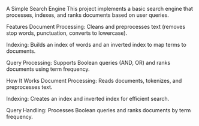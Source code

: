 A Simple Search Engine
This project implements a basic search engine that processes, indexes, and ranks documents based on user queries.

Features
Document Processing: Cleans and preprocesses text (removes stop words, punctuation, converts to lowercase).

Indexing: Builds an index of words and an inverted index to map terms to documents.

Query Processing: Supports Boolean queries (AND, OR) and ranks documents using term frequency.

How It Works
Document Processing: Reads documents, tokenizes, and preprocesses text.

Indexing: Creates an index and inverted index for efficient search.

Query Handling: Processes Boolean queries and ranks documents by term frequency.
